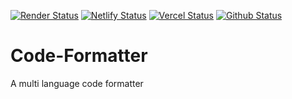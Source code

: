 [![Render Status](https://img.shields.io/badge/Render-Deployed-blue?logo=Render)](https://code-formatter-gr7g.onrender.com)
[![Netlify Status](https://img.shields.io/badge/Netlify-deployed-informational?logo=netlify)](https://mycodeformatter.netlify.app/)
[![Vercel Status](https://img.shields.io/badge/Vercel-deployed-informational?logo=vercel)](https://codeformatter.vercel.app/)
[![Github Status](https://img.shields.io/badge/GitHub-deployed-informational?logo=github)](http://codeformatter.com)
# Code-Formatter
A multi language code formatter
